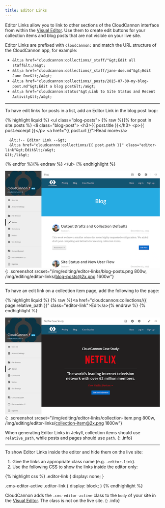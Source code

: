 ```yaml
---
title: Editor Links
---
```


Editor Links allow you to link to other sections of the CloudCannon interface from within the [Visual Editor](/editing/visual-editor/). Use them to create edit buttons for your collection items and blog posts that are not visible on your live site.

Editor Links are prefixed with `cloudcannon:` and match the URL structure of the CloudCannon app, for example:

* `&lt;a href="cloudcannon:collections/_staff/"&gt;Edit all staff&lt;/a&gt;`
* `&lt;a href="cloudcannon:collections/_staff/jane-doe.md"&gt;Edit Jane Doe&lt;/a&gt;`
* `&lt;a href="cloudcannon:collections/_posts/2015-07-30-my-blog-post.md"&gt;Edit a blog post&lt;/a&gt;`
* `&lt;a href="cloudcannon:status"&gt;Link to Site Status and Recent Activity&lt;/a&gt;`


---

To have edit links for posts in a list, add an Editor Link in the blog post loop:

{% highlight liquid %}
&lt;ul class="blog-posts"&gt;
  {% raw %}{% for post in site.posts %}
    &lt;li class="blog-post"&gt;
      &lt;h3&gt;{{ post.title }}&lt;/h3&gt;
      &lt;p&gt;{{ post.excerpt }}&lt;/p&gt;
      &lt;a href="{{ post.url }}"&gt;Read more&lt;/a&gt;

      &lt;!-- Editor Link --&gt;
      &lt;a href="cloudcannon:collections/{{ post.path }}" class="editor-link"&gt;Edit&lt;/a&gt;
    &lt;/li&gt;
  {% endfor %}{% endraw %}
&lt;/ul&gt;
{% endhighlight %}

![CloudCannon blog posts with edit buttons](/img/editing/editor-links/blog-posts.png){: .screenshot srcset="/img/editing/editor-links/blog-posts.png 800w, /img/editing/editor-links/blog-posts@2x.png 1600w"}

---

To have an edit link on a collection item page, add the following to the page:

{% highlight liquid %}
{% raw %}&lt;a href="cloudcannon:collections/{{ page.relative_path }}" class="editor-link"&gt;Edit&lt;/a&gt;{% endraw %}
{% endhighlight %}

![Netflix case study collection item with edit button](/img/editing/editor-links/collection-item.png){: .screenshot srcset="/img/editing/editor-links/collection-item.png 800w, /img/editing/editor-links/collection-item@2x.png 1600w"}

When generating Editor Links in Jekyll, collection items should use `relative_path`, while posts and pages should use `path`.
{: .info}

---

To show Editor Links inside the editor and hide them on the live site:

1. Give the links an appropriate class name (e.g. `.editor-link`).
2. Use the following CSS to show the links inside the editor only:


{% highlight css %}
.editor-link {
  display: none;
}

.cms-editor-active .editor-link {
  display: block;
}
{% endhighlight %}

CloudCannon adds the `.cms-editor-active` class to the `body` of your site in the [Visual Editor](/editing/visual-editor/). The class is not on the live site.
{: .info}